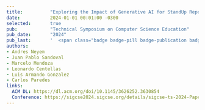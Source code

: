 ```yaml
---
title:          "Exploring the Impact of Generative AI for StandUp Report Recommendations in Software Capstone Project Development"
date:           2024-01-01 00:01:00 -0300
selected:       true
pub:            "Technical Symposium on Computer Science Education"
pub_date:       "2024"
pub_last:       '  <span class="badge badge-pill badge-publication badge-primary">SIGCSE</span> <span class="badge badge-pill badge-publication badge-info">Main Research Track</span> <span class="badge badge-pill badge-publication badge-success">Core A</span>'
authors:
- Andres Neyem
- Juan Pablo Sandoval
- Marcelo Mendoza
- Leonardo Centellas
- Luis Armando Gonzalez
- Carlos Paredes
links:
  ACM DL: https://dl.acm.org/doi/10.1145/3626252.3630854
  Conference: https://sigcse2024.sigcse.org/details/sigcse-ts-2024-Papers-1/78/Exploring-the-Impact-of-Generative-AI-for-StandUp-Report-Recommendations-in-Software-
---
```

